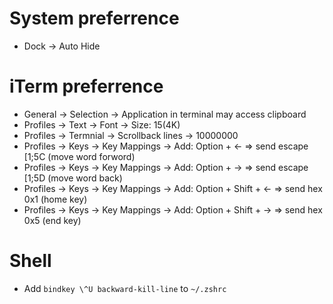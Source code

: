# System preferrence
- Dock -> Auto Hide

# iTerm preferrence
- General -> Selection -> Application in terminal may access clipboard
- Profiles -> Text -> Font -> Size: 15(4K)
- Profiles -> Termnial -> Scrollback lines -> 10000000
- Profiles -> Keys -> Key Mappings -> Add: Option + <- => send escape [1;5C (move word forword)
- Profiles -> Keys -> Key Mappings -> Add: Option + -> => send escape [1;5D (move word back)
- Profiles -> Keys -> Key Mappings -> Add: Option + Shift + <- => send hex 0x1 (home key)
- Profiles -> Keys -> Key Mappings -> Add: Option + Shift + -> => send hex 0x5 (end key)

# Shell
- Add `bindkey \^U backward-kill-line` to `~/.zshrc`
